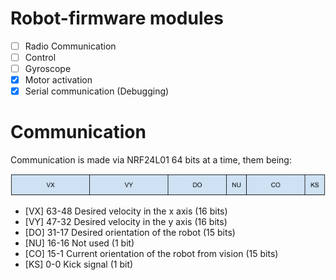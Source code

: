 # Robot-firmware modules
- [ ] Radio Communication
- [ ] Control
- [ ] Gyroscope
- [x] Motor activation
- [x] Serial communication (Debugging)

# Communication
Communication is made via NRF24L01 64 bits at a time, them being:

![Comm bits visualization](../resources/comm_bits_definition.png "Bits visualization")
- [VX] 63-48 Desired velocity in the x axis (16 bits)
- [VY] 47-32 Desired velocity in the y axis (16 bits)
- [DO] 31-17 Desired orientation of the robot (15 bits)
- [NU] 16-16 Not used (1 bit)
- [CO] 15-1  Current orientation of the robot from vision (15 bits)
- [KS]  0-0  Kick signal (1 bit)

